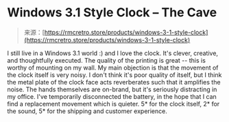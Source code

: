 <!--yml
category: 未分类
date: 2024-05-29 12:42:30
-->

# Windows 3.1 Style Clock – The Cave

> 来源：[https://rmcretro.store/products/windows-3-1-style-clock](https://rmcretro.store/products/windows-3-1-style-clock)

I still live in a Windows 3.1 world :) and I love the clock. It's clever, creative, and thoughtfully executed. The quality of the printing is great -- this is worthy of mounting on my wall. My main objection is that the movement of the clock itself is very noisy. I don't think it's poor quality of itself, but I think the metal plate of the clock face acts reverberates such that it amplifies the noise. The hands themselves are on-brand, but it's seriously distracting in my office. I've temporarily disconnected the battery, in the hope that I can find a replacement movement which is quieter. 5* for the clock itself, 2* for the sound, 5* for the shipping and customer experience.